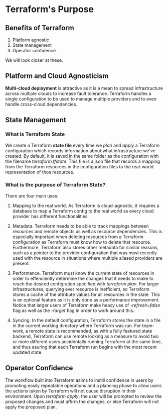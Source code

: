 # Terraform's Purpose

## Benefits of Terraform
1) Platform agnostic
2) State management
3) Operator confidence

We will look closer at these.

## Platform and Cloud Agnosticism
**Multi-cloud deployment** is attractive as it is a mean to spread infrastructure across multiple clouds to increase fault tolerance. Terraform handles a single configuration to be used to manage multiple providers and to even handle cross-cloud dependencies. 

## State Management
### What is Terraform State
We create a Terraform **state file** every time we *plan* and *apply* a Terraform configuration which records information about what infrastructure we've created. By default, it is saved in the same folder as the configuration with the filename *terraform.tfstate*. This file is a json file that records a mapping from the Terraform resources in the configuration files to the real-world representation of thos resources.

### What is the purpose of Terraform State?
There are four main uses:
1) Mapping to the real world. As Terraform is cloud-agnostic, it requires a database to map a Terraform config to the real world as every cloud provider has different functionalities.

2) Metadata. Terraform needs to be able to track mappings between resources and remote objects as well as resource dependencies. This is especially important when deleting resources from a Terraform configuration as Terraform must know how to delete that resource. Furthermore, Terraform also stores other metadata for similar reasons, such as a pointer to the provider configuration that was most recently used with the resource in situations where multiple aliased providers are present.

3) Performance. Terraform must know the current state of resources in order to effenciently determine the changes that it needs to make to reach the desired configration specified with *terraform plan*. For larger infrastructures, querying ever resource is inefficient, so Terraform stores a cache of the attribute values for all resources in the state. This is an optional feature as it is only done as a performance improvement. Notice that larger users of Terraform make heacy use of *-refresh=false* flag as well as the *-target* flag in order to work around this.

4) Syncing. In the default configuration, Terraform stores the state in a file in the current working directory where Terraform was run. For team-work, a remote state is recommended, as with a fully featured state backend, Terraform can use remote locking as a measure to avoid two or more different users accidentally running Terraform at the same time, and thus esuring that each Terraform run begins with the most recent updated state.

## Operator Confidence
The workflow built into Terraform aaims to instill confidence in users by promoting easily repeatable operations and a planning phase to allow users the actions taken by Terraform will not cause disruption in their environment. Upon *terraform apply*, the user will be prompted to review the proposed changes and must affirm the changes, or else Terraform will not apply the proposed plan.

